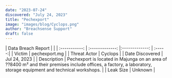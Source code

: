```yaml
---
date: "2023-07-24"
discovered: "July 24, 2023"
title: "Pechexport"
image: "images/blog/Cyclops.png"
author: "Breachsense Support"
draft: false
---
```


| Data Breach Report           |              | 
| :-----------: | :-------------:     |:-------------:    | :-----:|
| Victim      | pechexport.mg      | 
| Threat Actor      | Cyclops      | 
| Date Discovered      | Jul 24, 2023      | 
| Description      | Pechexport is located in Majunga on an area of ??8400 m² and their premises include offices, a factory, a laboratory, storage equipment and technical workshops.      | 
| Leak Size      | Unknown      | 

